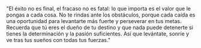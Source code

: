 "El éxito no es final, el fracaso no es fatal: lo que importa es el valor que le pongas a cada cosa. No te rindas ante los obstáculos, porque cada caída es una oportunidad para levantarte más fuerte y perseverar en tus metas. Recuerda que tú eres el dueño de tu destino y que nada puede detenerte si tienes la determinación y la pasión suficientes. Así que levántate, sonríe y ve tras tus sueños con todas tus fuerzas."